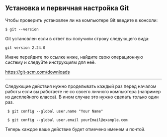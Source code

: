 ## Установка и первичная настройка Git

Чтобы проверить установлен ли на компьютере Git введите в консоли:

`$ git --version`

Git установлен если в ответ вы получили строку следующего вида:

`git version 2.24.0` 

Иначе перейдите по ссылке ниже, найдите свою операционную систему и следуйте инструкциям для неё.

https://git-scm.com/downloads

---

Следующие действия нужно проделывать каждый раз перед началом работы если вы работаете не со своего личного компьютера (например 
из дисплейного класса). В ином случае это нужно сделать только один раз.

` $ git config --global user.name "Your Name"`

` $ git config --global user.email yourEmail@example.com`

Теперь каждое ваше действие будет отмечено именем и почтой.
